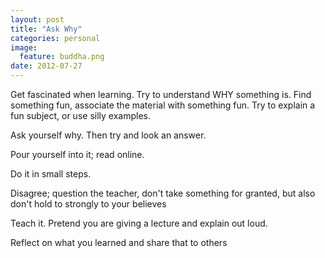 ```yaml
---
layout: post
title: "Ask Why"
categories: personal
image:
  feature: buddha.png
date: 2012-07-27
---
```

Get fascinated when learning. Try to understand WHY something is. Find something fun, associate the material with something fun. Try to explain a fun subject, or use silly examples.

Ask yourself why. Then try and look an answer.

Pour yourself into it; read online.

Do it in small steps.

Disagree; question the teacher, don't take something for granted, but also don't hold to strongly to your believes

Teach it. Pretend you are giving a lecture and explain out loud.

Reflect on what you learned and share that to others
